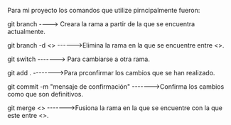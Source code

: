 Para mi proyecto los comandos que utilize pirncipalmente fueron:

git branch ----> Creara la rama a partir de la que se encuentra actualmente.

git branch -d <> ------>Elimina la rama en la que se encuentre entre <>.

git switch -------> Para cambiarse a otra rama.

git add . -------->Para prconfirmar los cambios que se han realizado.

git commit -m "mensaje de confirmación" ------->Confirma los cambios como que son definitivos.

git merge <> ------->Fusiona la rama en la que se encuentre con la que este entre <>.
